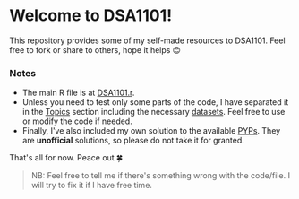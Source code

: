 # Welcome to DSA1101!
This repository provides some of my self-made resources to DSA1101. Feel free to fork or share to others, hope it helps 😊

### Notes
+ The main R file is at [DSA1101.r](https://github.com/RussellDash332/DSA1101/blob/main/DSA1101.r).
+ Unless you need to test only some parts of the code, I have separated it in the [Topics](https://github.com/RussellDash332/DSA1101/tree/main/Topics) section including the necessary [datasets](https://github.com/RussellDash332/DSA1101/tree/main/Topics/Datasets). Feel free to use or modify the code if needed.
+ Finally, I've also included my own solution to the available [PYPs](https://github.com/RussellDash332/DSA1101/tree/main/PYPs). They are **unofficial** solutions, so please do not take it for granted.

That's all for now. Peace out 🍀
> NB: Feel free to tell me if there's something wrong with the code/file. I will try to fix it if I have free time.